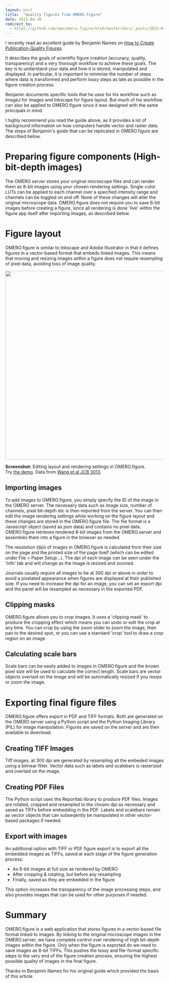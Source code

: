 ```yaml
---
layout: post
title:  "Quality figures from OMERO.figure"
date: 2015-04-30
redirect_to:
  - https://github.com/ome/omero-figure/blob/master/docs/_posts/2015-04-30-quality-figures-from-omero-figure.markdown
---
```



I recently read an excellent guide by Benjamin Names on
[How to Create Publication-Quality Figures](http://cellbio.emory.edu/bnanes/figures/).

It describes the goals of scientific figure creation (accuracy, quality, transparency)
and a very thorough workflow to achieve these goals. The key is to understand your
data and how it is stored, manipulated and displayed. In particular, it is important
to minimise the number of steps where data is transformed and perform lossy steps
as late as possible in the figure creation process.

Benjamin documents specific tools that he uses for his workflow such as ImageJ for images and
Inkscape for figure layout. But much of his workflow can also be applied to
OMERO.figure since it was designed with the same principals in mind. 

I highly recommend you read the guide above, as it provides a lot of background
information on how computers handle vector and raster data.
The steps of Benjamin's guide that can be replicated in OMERO.figure are
described below.


Preparing figure components (High-bit-depth images)
===================================================

The OMERO server stores your original microscope files and can
render them as 8-bit images using your chosen rendering settings.
Single-color LUTs can be applied to each channel over a specified
intensity range and channels can be toggled on and off. None of these
changes will alter the original microscope data.
OMERO.figure does not require you to save 8-bit images before
creating a figure, since all rendering is done 'live' within
the figure app itself after importing images, as described below.


Figure layout
=============

OMERO.figure is similar to Inkscape and Adobe Illustrator in that it
defines figures in a vector-based format that embeds linked images.
This means that moving and resizing images within a figure does not
require resampling of pixel data, avoiding loss of image
quality.


<img src="{{ site.baseurl }}/images/figure_demo_wang.png" 
	style="width:600px"/>

**Screenshot:** Editing layout and rendering settings in OMERO.figure.<br/>
Try <a href="{{ site.baseurl }}/demo/#file/3"/>the demo</a>.
Data from <a href="http://jcb-dataviewer.rupress.org/jcb/browse/7102/22522/">Wang et al JCB 3013</a>.


Importing images
----------------

To add images to OMERO.figure, you simply specify the ID of the image in the
OMERO server.
The necessary data such as image size, number of channels, pixel bit-depth etc
is then imported from the server.
You can then edit the image rendering settings while working on the figure layout
and these changes are stored in the OMERO.figure file. The file format is
a Javascript object (saved as json data) and contains no pixel data.
OMERO.figure retrieves rendered 8-bit images from the OMERO.server and assembles them
into a figure in the browser as needed.

The resolution (dpi) of images in OMERO.figure is calculated from their
size on the page and the printed size of the page itself (which can be edited under File > Paper Setup...).
The dpi of each image can be seen under the 'Info' tab and will change
as the image is resized and zoomed.

Journals usually require all images to be at 300 dpi or above
in order to avoid a pixelated appearance when figures are displayed
at their published size.
If you need to increase the dpi for an image, you can set an export dpi and
the panel will be resampled as necessary in the exported PDF.


Clipping masks
--------------

OMERO.figure allows you to crop images. It uses a 'clipping mask' to produce
the cropping effect which means you can undo or edit the crop at any time.
You can crop by using the zoom slider to zoom the image, then pan to the
desired spot, or you can use a standard 'crop' tool to draw a crop region
on an image.


Calculating scale bars
----------------------

Scale bars can be easily added to images in OMERO.figure and the known
pixel size will be used to calculate the correct length.
Scale bars are vector objects overlaid on the image and will be
automatically resized if you resize or zoom the image.


Exporting final figure files
============================

OMERO.figure offers export in PDF and TIFF formats. Both are generated on the
OMERO server using a Python script and the Python Imaging Library (PIL) for
image manipulation. Figures are saved on the server and are then available to download.


Creating TIFF Images
--------------------

Tiff images, at 300 dpi are generated by resampling all the embeded images
using a bilinear filter. Vector data such as labels and scalebars is
rasterized and overlaid on the image.


Creating PDF Files
------------------

The Python script uses the Reportlab library to produce PDF files.
Images are rotated, cropped and resampled to the chosen dpi as necessary and
saved as TIFFs before embedding in the PDF. Labels and scalebars remain as
vector objects that can subseqently be manipulated in other vector-based
packages if needed.


Export with images
------------------

An additional option with TIFF or PDF figure export is to export all the
embedded images as TIFFs, saved at each stage of the figure generation process:

 - As 8-bit images at full size as rendered by OMERO
 - After cropping & rotating, but before any resampling
 - Finally, saved as they are embedded in the figure

This option increases the transparency of the image processing steps, and
also provides images that can be used for other purposes if needed.


Summary
=======

OMERO.figure is a web application that stores figures in a vector-based
file format linked to images. By linking to the original microscope images
in the OMERO.server, we have complete control over rendering of high bit-depth
images within the figure.
Only when the figure is exported do we need to save images as 8-bit TIFFs.
This pushes the lossy and file-format specific steps to the very end of
the figure creation process, ensuring the highest possible quality of
images in the final figure.

Thanks to Benjamin Names for his original guide which provided the
basis of this article.
